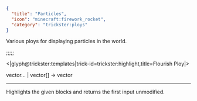```json
{
  "title": "Particles",
  "icon": "minecraft:firework_rocket",
  "category": "trickster:ploys"
}
```

Various ploys for displaying particles in the world.

;;;;;

<|glyph@trickster:templates|trick-id=trickster:highlight,title=Flourish Ploy|>

vector... | vector[] -> vector

---

Highlights the given blocks and returns the first input unmodified.